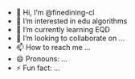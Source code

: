 - 👋 Hi, I’m @finedining-cl
- 👀 I’m interested in edu algorithms
- 🌱 I’m currently learning EQD
- 💞️ I’m looking to collaborate on ...
- 📫 How to reach me ...
- 😄 Pronouns: ...
- ⚡ Fun fact: ...

<!---
finedining-cl/finedining-cl is a ✨ special ✨ repository because its `README.md` (this file) appears on your GitHub profile.
You can click the Preview link to take a look at your changes.
--->
